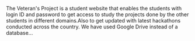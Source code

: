 The Veteran's Project is a student website that enables the students with login ID and password to get access to study the projects done by the other students in different domains.Also to get updated with latest hackathons conducted across the country. We have used Google Drive instead of a database...
